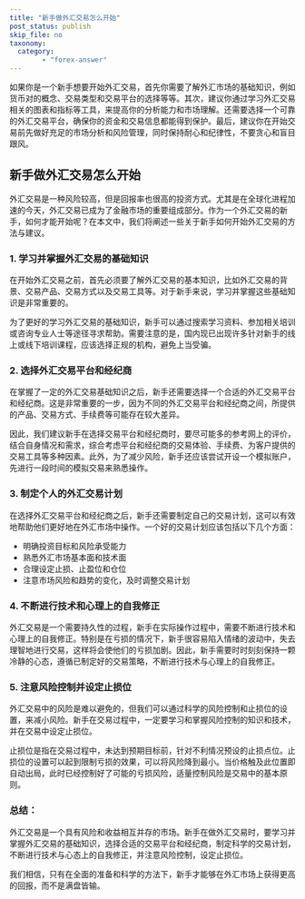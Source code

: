 ```yaml
---
title: "新手做外汇交易怎么开始"
post_status: publish
skip_file: no
taxonomy:
  category:
        - "forex-answer"
---
```


如果你是一个新手想要开始外汇交易，首先你需要了解外汇市场的基础知识，例如货币对的概念、交易类型和交易平台的选择等等。其次，建议你通过学习外汇交易相关的图表和指标等工具，来提高你的分析能力和市场理解。还需要选择一个可靠的外汇交易平台，确保你的资金和交易信息都能得到保护。最后，建议你在开始交易前先做好充足的市场分析和风险管理，同时保持耐心和纪律性，不要贪心和盲目跟风。

## 新手做外汇交易怎么开始

外汇交易是一种风险较高，但是回报率也很高的投资方式。尤其是在全球化进程加速的今天，外汇交易已成为了金融市场的重要组成部分。作为一个外汇交易的新手，如何才能开始呢？在本文中，我们将阐述一些关于新手如何开始外汇交易的方法与建议。

### 1. 学习并掌握外汇交易的基础知识

在开始外汇交易之前，首先必须要了解外汇交易的基本知识，比如外汇交易的背景、交易产品、交易方式以及交易工具等。对于新手来说，学习并掌握这些基础知识是非常重要的。

为了更好的学习外汇交易的基础知识，新手可以通过搜索学习资料、参加相关培训或咨询专业人士等途径寻求帮助。需要注意的是，国内现已出现许多针对新手的线上或线下培训课程，应该选择正规的机构，避免上当受骗。

### 2. 选择外汇交易平台和经纪商

在掌握了一定的外汇交易基础知识之后，新手还需要选择一个合适的外汇交易平台和经纪商。这是非常重要的一步，因为不同的外汇交易平台和经纪商之间，所提供的产品、交易方式、手续费等可能存在较大差异。

因此，我们建议新手在选择交易平台和经纪商时，要尽可能多的参考网上的评价，结合自身情况和需求，综合考虑平台和经纪商的交易体验、手续费、为客户提供的交易工具等多种因素。此外，为了减少风险，新手还应该尝试开设一个模拟账户，先进行一段时间的模拟交易来熟悉操作。

### 3. 制定个人的外汇交易计划

在选择外汇交易平台和经纪商之后，新手还需要制定自己的交易计划，这可以有效地帮助他们更好地在外汇市场中操作。一个好的交易计划应该包括以下几个方面：

- 明确投资目标和风险承受能力
- 熟悉外汇市场基本面和技术面
- 合理设定止损、止盈位和仓位
- 注意市场风险和趋势的变化，及时调整交易计划

### 4. 不断进行技术和心理上的自我修正

外汇交易是一个需要持久性的过程，新手在实际操作过程中，需要不断进行技术和心理上的自我修正。特别是在亏损的情况下，新手很容易陷入情绪的波动中，失去理智地进行交易，这样将会使他们的亏损加剧。因此，新手需要时时刻刻保持一颗冷静的心态，遵循已制定好的交易策略，不断进行技术与心理上的自我修正。

### 5. 注意风险控制并设定止损位

外汇交易中的风险是难以避免的，但我们可以通过科学的风险控制和止损位的设置，来减小风险。新手在交易过程中，一定要学习和掌握风险控制的知识和技术，并在交易中设定止损位。

止损位是指在交易过程中，未达到预期目标前，针对不利情况预设的止损点位。止损位的设置可以起到限制亏损的效果，可以将风险降到最小。当价格触及此位置即自动出局，此时已经控制好了可能的亏损风险，适量控制风险是交易中的基本原则。

### 总结：

外汇交易是一个具有风险和收益相互并存的市场。新手在做外汇交易时，要学习并掌握外汇交易的基础知识，选择合适的交易平台和经纪商，制定科学的交易计划，不断进行技术与心态上的自我修正，并注意风险控制，设定止损位。

我们相信，只有在全面的准备和科学的方法下，新手才能够在外汇市场上获得更高的回报，而不是满盘皆输。



